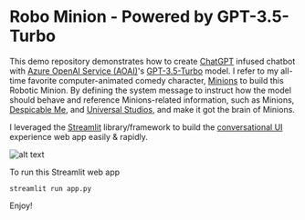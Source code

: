 # Robo Minion - Powered by GPT-3.5-Turbo

This demo repository demonstrates how to create [ChatGPT](https://openai.com/blog/chatgpt) infused chatbot with [Azure OpenAI Service (AOAI)](https://learn.microsoft.com/en-us/azure/cognitive-services/openai/overview)'s [GPT-3.5-Turbo](https://learn.microsoft.com/en-us/azure/cognitive-services/openai/concepts/models#chatgpt-gpt-35-turbo-preview) model. I refer to my all-time favorite computer-animated comedy character, [Minions](https://en.wikipedia.org/wiki/Minions_(Despicable_Me)) to build this Robotic Minion. By defining the system message to instruct how the model should behave and reference Minions-related information, such as Minions, [Despicable Me](https://en.wikipedia.org/wiki/Despicable_Me), and [Universal Studios](https://www.universalstudios.com/), and make it got the brain of Minions.

I leveraged the [Streamlit](https://streamlit.io/) library/framework to build the [conversational UI](https://en.wikipedia.org/wiki/Conversational_user_interface) experience web app easily & rapidly.

![alt text](https://github.com/easonlai/robo_minion_gpt35turbo/blob/main/git-images/git-image-1.png)

To run this Streamlit web app
```
streamlit run app.py
```

Enjoy!